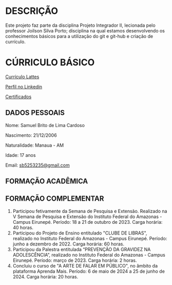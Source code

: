 # DESCRIÇÃO

Este projeto faz parte da disciplina Projeto Integrador II, lecionada pelo professor Joilson Silva Porto; disciplina na qual estamos desenvolvendo os conhecimentos básicos para a utilização do git e git-hub e criação de currículo.

# CÚRRICULO BÁSICO

[Currículo Lattes](https://lattes.cnpq.br/5382942430039075)

[Perfil no Linkedin](www.linkedin.com/in/samuel-brito-238531280)

[Certificados](https://drive.google.com/drive/folders/1LPCaX_qGSNDzWtS83QwUIMfyPUQACyci?usp=drive_link)

## DADOS PESSOAIS

Nome: Samuel Brito de Lima Cardoso

Nascimento: 21/12/2006

Naturalidade: Manaua - AM

Idade: 17 anos

Email: sb5253235@gmail.com

## FORMAÇÃO ACADÊMICA

## FORMAÇÃO COMPLEMENTAR

1. Participou fetivamente da Semana de Pesquisa e Extensão. Realizado na V Semana de Pesquisa e Extensão do Instituto Federal do Amazonas - Campus Eirunepé. Período: 18 a 21 de outubro de 2023. Carga horária: 40 horas.
2.  Participou do Projeto de Ensino entitulado "CLUBE DE LIBRAS", realizado no Instituto Federal do Amazonas - Campus Eirunepé. Período: junho a dezembro de 2022. Carga horária: 60 horas.
3.  Participou da Palestra entitulada “PREVENÇÃO DA GRAVIDEZ NA ADOLESCÊNCIA”, realizado no Instituto Federal do Amazonas - Campus Eirunepé. Período: março de 2023. Carga horária: 2 horas.
4.  Concluiu o curso de "A ARTE DE FALAR EM PÚBLICO", no âmbito da plataforma Aprenda Mais. Período: 6 de maio de 2024 a 25 de junho de 2024. Carga horária: 20 horas.
